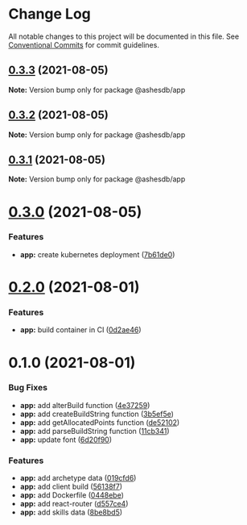 # Change Log

All notable changes to this project will be documented in this file.
See [Conventional Commits](https://conventionalcommits.org) for commit guidelines.

## [0.3.3](https://github.com/ashesdb/ashesdb/compare/@ashesdb/app@0.3.2...@ashesdb/app@0.3.3) (2021-08-05)

**Note:** Version bump only for package @ashesdb/app





## [0.3.2](https://github.com/ashesdb/ashesdb/compare/@ashesdb/app@0.3.1...@ashesdb/app@0.3.2) (2021-08-05)

**Note:** Version bump only for package @ashesdb/app





## [0.3.1](https://github.com/ashesdb/ashesdb/compare/@ashesdb/app@0.3.0...@ashesdb/app@0.3.1) (2021-08-05)

**Note:** Version bump only for package @ashesdb/app





# [0.3.0](https://github.com/ashesdb/ashesdb/compare/@ashesdb/app@0.2.0...@ashesdb/app@0.3.0) (2021-08-05)


### Features

* **app:** create kubernetes deployment ([7b61de0](https://github.com/ashesdb/ashesdb/commit/7b61de04694a25cab5b89ca7c9794a3ac7feaa70))





# [0.2.0](https://github.com/ashesdb/ashesdb/compare/@ashesdb/app@0.1.0...@ashesdb/app@0.2.0) (2021-08-01)


### Features

* **app:** build container in CI ([0d2ae46](https://github.com/ashesdb/ashesdb/commit/0d2ae464ecc7731f34e817a8b067db4d029f1d04))





# 0.1.0 (2021-08-01)


### Bug Fixes

* **app:** add alterBuild function ([4e37259](https://github.com/ashesdb/ashesdb/commit/4e37259a0978723ff68b19789a49e34241eec2f9))
* **app:** add createBuildString function ([3b5ef5e](https://github.com/ashesdb/ashesdb/commit/3b5ef5e4b8d8fe229b5c8becee9fe5c9e6f91eea))
* **app:** add getAllocatedPoints function ([de52102](https://github.com/ashesdb/ashesdb/commit/de5210248fa161fc2a3515035d71a74d4675be50))
* **app:** add parseBuildString function ([11cb341](https://github.com/ashesdb/ashesdb/commit/11cb3419671c650a8e86c492ac03d69a337dbb79))
* **app:** update font ([6d20f90](https://github.com/ashesdb/ashesdb/commit/6d20f901327234524782242e0d6d8ad9c275f3fa))


### Features

* **app:** add archetype data ([019cfd6](https://github.com/ashesdb/ashesdb/commit/019cfd6aa7218341294ad184c964e20fde366aa3))
* **app:** add client build ([56138f7](https://github.com/ashesdb/ashesdb/commit/56138f7ded81c198f14e766eac468fdefcb819b0))
* **app:** add Dockerfile ([0448ebe](https://github.com/ashesdb/ashesdb/commit/0448ebec17b53426b3f3d32098a2d6ee9a26532b))
* **app:** add react-router ([d557ce4](https://github.com/ashesdb/ashesdb/commit/d557ce466370060d9c5e82d4a1f5db4f7b557f87))
* **app:** add skills data ([8be8bd5](https://github.com/ashesdb/ashesdb/commit/8be8bd5eca931b27588dc1c6a1b39ff220481f05))
